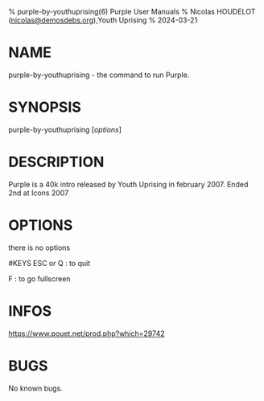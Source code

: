 % purple-by-youthuprising(6) Purple User Manuals
% Nicolas HOUDELOT (nicolas@demosdebs.org),Youth Uprising
% 2024-03-21

# NAME
purple-by-youthuprising - the command to run Purple.

# SYNOPSIS
purple-by-youthuprising [*options*]

# DESCRIPTION
Purple is a 40k intro released by Youth Uprising in february 2007.
Ended 2nd at Icons 2007

# OPTIONS
there is no options

#KEYS
ESC or Q
: to quit

F
: to go fullscreen

# INFOS
https://www.pouet.net/prod.php?which=29742

# BUGS
No known bugs.
